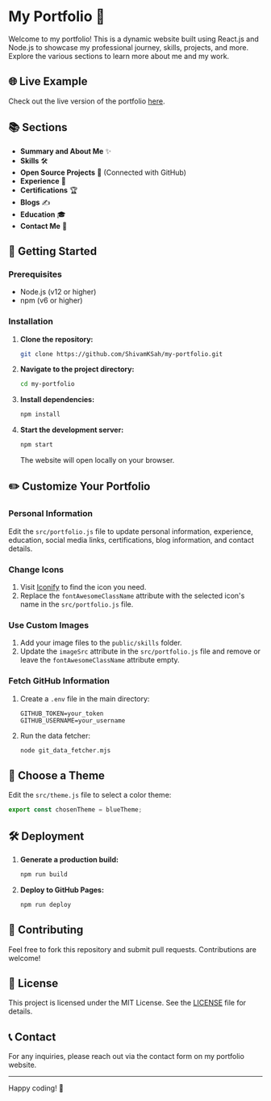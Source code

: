 # My Portfolio 🌟

Welcome to my portfolio! This is a dynamic website built using React.js and Node.js to showcase my professional journey, skills, projects, and more. Explore the various sections to learn more about me and my work. 

## 🌐 Live Example
Check out the live version of the portfolio [here](https://shivamksah-portfolio.vercel.app/).

## 📚 Sections
- **Summary and About Me** ✨
- **Skills** 🛠️
- **Open Source Projects** 🌟 (Connected with GitHub)
- **Experience** 💼
- **Certifications** 🏆
- **Blogs** ✍️
- **Education** 🎓
- **Contact Me** 📧

## 🚀 Getting Started

### Prerequisites
- Node.js (v12 or higher)
- npm (v6 or higher)

### Installation
1. **Clone the repository:**
   ```bash
   git clone https://github.com/ShivamKSah/my-portfolio.git
   ```
2. **Navigate to the project directory:**
   ```bash
   cd my-portfolio
   ```
3. **Install dependencies:**
   ```bash
   npm install
   ```
4. **Start the development server:**
   ```bash
   npm start
   ```
   The website will open locally on your browser.

## ✏️ Customize Your Portfolio

### Personal Information
Edit the `src/portfolio.js` file to update personal information, experience, education, social media links, certifications, blog information, and contact details.

### Change Icons
1. Visit [Iconify](https://icon-sets.iconify.design/) to find the icon you need.
2. Replace the `fontAwesomeClassName` attribute with the selected icon's name in the `src/portfolio.js` file.

### Use Custom Images
1. Add your image files to the `public/skills` folder.
2. Update the `imageSrc` attribute in the `src/portfolio.js` file and remove or leave the `fontAwesomeClassName` attribute empty.

### Fetch GitHub Information
1. Create a `.env` file in the main directory:
   ```plaintext
   GITHUB_TOKEN=your_token
   GITHUB_USERNAME=your_username
   ```
2. Run the data fetcher:
   ```bash
   node git_data_fetcher.mjs
   ```

## 🌈 Choose a Theme
Edit the `src/theme.js` file to select a color theme:
```javascript
export const chosenTheme = blueTheme;
```

## 🛠 Deployment
1. **Generate a production build:**
   ```bash
   npm run build
   ```
2. **Deploy to GitHub Pages:**
   ```bash
   npm run deploy
   ```

## 🤝 Contributing
Feel free to fork this repository and submit pull requests. Contributions are welcome!

## 📄 License
This project is licensed under the MIT License. See the [LICENSE](LICENSE) file for details.

## 📞 Contact
For any inquiries, please reach out via the contact form on my portfolio website.

---

Happy coding! 🚀

